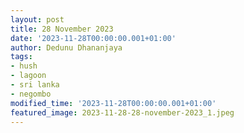 ```yaml
---
layout: post
title: 28 November 2023
date: '2023-11-28T00:00:00.001+01:00'
author: Dedunu Dhananjaya
tags:
- hush
- lagoon
- sri lanka
- negombo
modified_time: '2023-11-28T00:00:00.001+01:00'
featured_image: 2023-11-28-28-november-2023_1.jpeg
---
```

